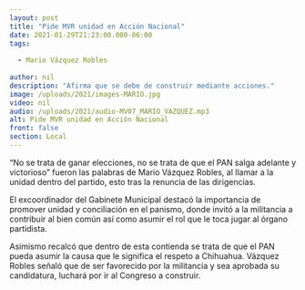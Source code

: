```yaml
---
layout: post
title: "Pide MVR unidad en Acción Nacional"
date: 2021-01-29T21:23:00.000-06:00
tags:
  
  - Mario Vázquez Robles
  
author: nil
description: "Afirma que se debe de construir mediante acciones."
image: /uploads/2021/images-MARIO.jpg
video: nil
audio: /uploads/2021/audio-MV07_MARIO_VAZQUEZ.mp3
alt: Pide MVR unidad en Acción Nacional
front: false
section: Local
---
```


“No se trata de ganar elecciones, no se trata de que el PAN salga adelante y victorioso” fueron las palabras de Mario Vázquez Robles, al llamar a la unidad dentro del partido, esto tras la renuncia de las dirigencias.

El excoordinador del Gabinete Municipal destacó la importancia de promover unidad y conciliación en el panismo, donde invitó a la militancia a contribuir al bien común así como asumir el rol que le toca jugar al órgano partidista.

Asimismo recalcó que dentro de esta contienda se trata de que el PAN pueda asumir la causa que le significa el respeto a Chihuahua. Vázquez Robles señaló que de ser favorecido por la militancia y sea aprobada su candidatura, luchará por ir al Congreso a construir.